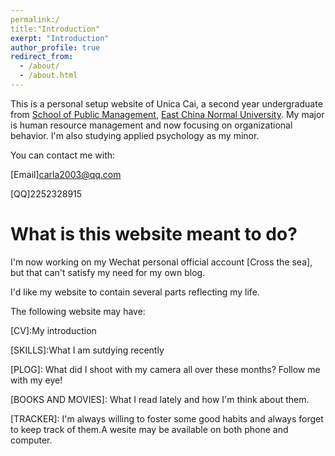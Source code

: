```yaml
---
permalink:/
title:"Introduction"
exerpt: "Introduction"
author_profile: true
redirect_from: 
  - /about/
  - /about.html
---
```


This is a personal setup website of Unica Cai, a second year undergraduate from [School of Public Management](https://spm.ecnu.edu.cn/), [East China Normal University](https://www.ecnu.edu.cn/). My major is human resource management and now focusing on organizational behavior. I'm also studying applied psychology as my minor.

You can contact me with:

[Email]carla2003@qq.com

[QQ]2252328915


What is this website meant to do?
======
I'm now working on my Wechat personal official account [Cross the sea], but that can't satisfy my need for my own blog.


I'd like my website to contain several parts reflecting my life.


The following website may have:

[CV]:My introduction


[SKILLS]:What I am sutdying recently


[PLOG]: What did I shoot with my camera all over these months? Follow me with my eye!


[BOOKS AND MOVIES]: What I read lately and how I'm think about them.


[TRACKER]: I'm always willing to foster some good habits and always forget to keep track of them.A wesite may be available on both phone and computer.

